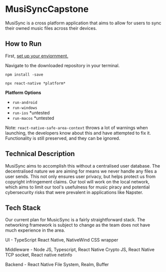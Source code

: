 # MusiSyncCapstone

MusiSync is a cross platform application that aims to allow for users to sync their owned music files across their devices.

## How to Run
First, [set up your enviornment.](https://reactnative.dev/docs/0.76/set-up-your-environment)

Navigate to the downloaded repository in your terminal.

`npm install -save`

`npx react-native *platform*`

**Platform Options**
- `run-android`
- `run-windows`
- `run-ios` *untested
- `run-macos` *untested

Note: `react-native-safe-area-context` throws a lot of warnings when launching, the developers know about this and have attempted to fix it. Functionality is still preserved, and they can be ignored.

## Technical Description
MusiSync aims to accomplish this without a centralised user database. The decentralised nature we are aiming for means we never handle any files a user sends. This not only ensures user privacy, but helps protect us from copyright infringement claims. Our tool will work on the local network, which aims to limit our tool's usefulness for music piracy and potential cybersecurity risks that were prevalent in applications like Napster.

## Tech Stack
Our current plan for MusicSync is a fairly straightforward stack. The networking framework is subject to change as the team does not have much experience in the area.

UI - TypeScript React Native, NativeWind CSS wrapper

Middleware - Node JS, Typescript, React Native Crypto JS, React Native TCP socket, React native netinfo

Backend - React Native File System, Realm, Buffer



